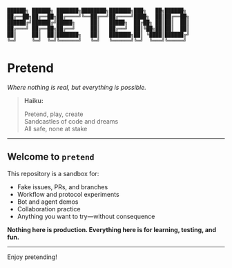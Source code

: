 ```
██████╗ ██████╗ ███████╗████████╗███████╗███╗   ██╗██████╗  
██╔══██╗██╔══██╗██╔════╝╚══██╔══╝██╔════╝████╗  ██║██╔══██╗
██████╔╝██████╔╝█████╗     ██║   █████╗  ██╔██╗ ██║██║  ██║
██╔═══╝ ██╔══██╗██╔══╝     ██║   ██╔══╝  ██║╚██╗██║██║  ██║
██║     ██║  ██║███████╗   ██║   ███████╗██║ ╚████║██████╔╝
╚═╝     ╚═╝  ╚═╝╚══════╝   ╚═╝   ╚══════╝╚═╝  ╚═══╝╚═════╝ 
```
# Pretend
*Where nothing is real, but everything is possible.*

> **Haiku:**
>
> Pretend, play, create  
> Sandcastles of code and dreams  
> All safe, none at stake

---

## Welcome to `pretend`

This repository is a sandbox for:
- Fake issues, PRs, and branches
- Workflow and protocol experiments
- Bot and agent demos
- Collaboration practice
- Anything you want to try—without consequence

**Nothing here is production. Everything here is for learning, testing, and fun.**

---

Enjoy pretending!
